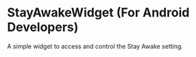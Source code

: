 # StayAwakeWidget (For Android Developers)
A simple widget to access and control the Stay Awake setting.
